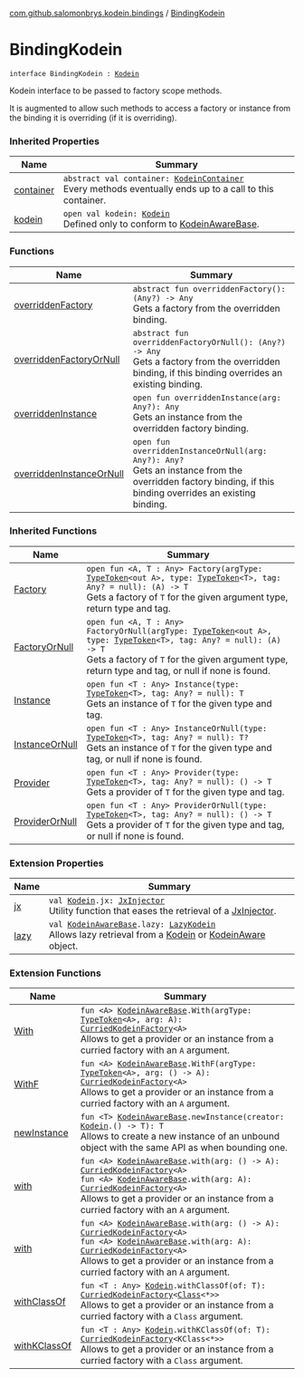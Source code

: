 [com.github.salomonbrys.kodein.bindings](../index.md) / [BindingKodein](.)

# BindingKodein

`interface BindingKodein : `[`Kodein`](../../com.github.salomonbrys.kodein/-kodein/index.md)

Kodein interface to be passed to factory scope methods.

It is augmented to allow such methods to access a factory or instance from the binding it is overriding (if it is overriding).

### Inherited Properties

| Name | Summary |
|---|---|
| [container](../../com.github.salomonbrys.kodein/-kodein/container.md) | `abstract val container: `[`KodeinContainer`](../../com.github.salomonbrys.kodein/-kodein-container/index.md)<br>Every methods eventually ends up to a call to this container. |
| [kodein](../../com.github.salomonbrys.kodein/-kodein/kodein.md) | `open val kodein: `[`Kodein`](../../com.github.salomonbrys.kodein/-kodein/index.md)<br>Defined only to conform to [KodeinAwareBase](../../com.github.salomonbrys.kodein/-kodein-aware-base/index.md). |

### Functions

| Name | Summary |
|---|---|
| [overriddenFactory](overridden-factory.md) | `abstract fun overriddenFactory(): (Any?) -> Any`<br>Gets a factory from the overridden binding. |
| [overriddenFactoryOrNull](overridden-factory-or-null.md) | `abstract fun overriddenFactoryOrNull(): (Any?) -> Any`<br>Gets a factory from the overridden binding, if this binding overrides an existing binding. |
| [overriddenInstance](overridden-instance.md) | `open fun overriddenInstance(arg: Any?): Any`<br>Gets an instance from the overridden factory binding. |
| [overriddenInstanceOrNull](overridden-instance-or-null.md) | `open fun overriddenInstanceOrNull(arg: Any?): Any?`<br>Gets an instance from the overridden factory binding, if this binding overrides an existing binding. |

### Inherited Functions

| Name | Summary |
|---|---|
| [Factory](../../com.github.salomonbrys.kodein/-kodein/-factory.md) | `open fun <A, T : Any> Factory(argType: `[`TypeToken`](../../com.github.salomonbrys.kodein/-type-token/index.md)`<out A>, type: `[`TypeToken`](../../com.github.salomonbrys.kodein/-type-token/index.md)`<T>, tag: Any? = null): (A) -> T`<br>Gets a factory of `T` for the given argument type, return type and tag. |
| [FactoryOrNull](../../com.github.salomonbrys.kodein/-kodein/-factory-or-null.md) | `open fun <A, T : Any> FactoryOrNull(argType: `[`TypeToken`](../../com.github.salomonbrys.kodein/-type-token/index.md)`<out A>, type: `[`TypeToken`](../../com.github.salomonbrys.kodein/-type-token/index.md)`<T>, tag: Any? = null): (A) -> T`<br>Gets a factory of `T` for the given argument type, return type and tag, or null if none is found. |
| [Instance](../../com.github.salomonbrys.kodein/-kodein/-instance.md) | `open fun <T : Any> Instance(type: `[`TypeToken`](../../com.github.salomonbrys.kodein/-type-token/index.md)`<T>, tag: Any? = null): T`<br>Gets an instance of `T` for the given type and tag. |
| [InstanceOrNull](../../com.github.salomonbrys.kodein/-kodein/-instance-or-null.md) | `open fun <T : Any> InstanceOrNull(type: `[`TypeToken`](../../com.github.salomonbrys.kodein/-type-token/index.md)`<T>, tag: Any? = null): T?`<br>Gets an instance of `T` for the given type and tag, or null if none is found. |
| [Provider](../../com.github.salomonbrys.kodein/-kodein/-provider.md) | `open fun <T : Any> Provider(type: `[`TypeToken`](../../com.github.salomonbrys.kodein/-type-token/index.md)`<T>, tag: Any? = null): () -> T`<br>Gets a provider of `T` for the given type and tag. |
| [ProviderOrNull](../../com.github.salomonbrys.kodein/-kodein/-provider-or-null.md) | `open fun <T : Any> ProviderOrNull(type: `[`TypeToken`](../../com.github.salomonbrys.kodein/-type-token/index.md)`<T>, tag: Any? = null): () -> T`<br>Gets a provider of `T` for the given type and tag, or null if none is found. |

### Extension Properties

| Name | Summary |
|---|---|
| [jx](../../com.github.salomonbrys.kodein.jxinject/jx.md) | `val `[`Kodein`](../../com.github.salomonbrys.kodein/-kodein/index.md)`.jx: `[`JxInjector`](../../com.github.salomonbrys.kodein.jxinject/-jx-injector/index.md)<br>Utility function that eases the retrieval of a [JxInjector](../../com.github.salomonbrys.kodein.jxinject/-jx-injector/index.md). |
| [lazy](../../com.github.salomonbrys.kodein/lazy.md) | `val `[`KodeinAwareBase`](../../com.github.salomonbrys.kodein/-kodein-aware-base/index.md)`.lazy: `[`LazyKodein`](../../com.github.salomonbrys.kodein/-lazy-kodein/index.md)<br>Allows lazy retrieval from a [Kodein](../../com.github.salomonbrys.kodein/-kodein/index.md) or [KodeinAware](../../com.github.salomonbrys.kodein/-kodein-aware.md) object. |

### Extension Functions

| Name | Summary |
|---|---|
| [With](../../com.github.salomonbrys.kodein/-with.md) | `fun <A> `[`KodeinAwareBase`](../../com.github.salomonbrys.kodein/-kodein-aware-base/index.md)`.With(argType: `[`TypeToken`](../../com.github.salomonbrys.kodein/-type-token/index.md)`<A>, arg: A): `[`CurriedKodeinFactory`](../../com.github.salomonbrys.kodein/-curried-kodein-factory/index.md)`<A>`<br>Allows to get a provider or an instance from a curried factory with an `A` argument. |
| [WithF](../../com.github.salomonbrys.kodein/-with-f.md) | `fun <A> `[`KodeinAwareBase`](../../com.github.salomonbrys.kodein/-kodein-aware-base/index.md)`.WithF(argType: `[`TypeToken`](../../com.github.salomonbrys.kodein/-type-token/index.md)`<A>, arg: () -> A): `[`CurriedKodeinFactory`](../../com.github.salomonbrys.kodein/-curried-kodein-factory/index.md)`<A>`<br>Allows to get a provider or an instance from a curried factory with an `A` argument. |
| [newInstance](../../com.github.salomonbrys.kodein/new-instance.md) | `fun <T> `[`KodeinAwareBase`](../../com.github.salomonbrys.kodein/-kodein-aware-base/index.md)`.newInstance(creator: `[`Kodein`](../../com.github.salomonbrys.kodein/-kodein/index.md)`.() -> T): T`<br>Allows to create a new instance of an unbound object with the same API as when bounding one. |
| [with](../../com.github.salomonbrys.kodein/with.md) | `fun <A> `[`KodeinAwareBase`](../../com.github.salomonbrys.kodein/-kodein-aware-base/index.md)`.with(arg: () -> A): `[`CurriedKodeinFactory`](../../com.github.salomonbrys.kodein/-curried-kodein-factory/index.md)`<A>`<br>`fun <A> `[`KodeinAwareBase`](../../com.github.salomonbrys.kodein/-kodein-aware-base/index.md)`.with(arg: A): `[`CurriedKodeinFactory`](../../com.github.salomonbrys.kodein/-curried-kodein-factory/index.md)`<A>`<br>Allows to get a provider or an instance from a curried factory with an `A` argument. |
| [with](../../com.github.salomonbrys.kodein.erased/with.md) | `fun <A> `[`KodeinAwareBase`](../../com.github.salomonbrys.kodein/-kodein-aware-base/index.md)`.with(arg: () -> A): `[`CurriedKodeinFactory`](../../com.github.salomonbrys.kodein/-curried-kodein-factory/index.md)`<A>`<br>`fun <A> `[`KodeinAwareBase`](../../com.github.salomonbrys.kodein/-kodein-aware-base/index.md)`.with(arg: A): `[`CurriedKodeinFactory`](../../com.github.salomonbrys.kodein/-curried-kodein-factory/index.md)`<A>`<br>Allows to get a provider or an instance from a curried factory with an `A` argument. |
| [withClassOf](../../com.github.salomonbrys.kodein/with-class-of.md) | `fun <T : Any> `[`Kodein`](../../com.github.salomonbrys.kodein/-kodein/index.md)`.withClassOf(of: T): `[`CurriedKodeinFactory`](../../com.github.salomonbrys.kodein/-curried-kodein-factory/index.md)`<`[`Class`](http://docs.oracle.com/javase/6/docs/api/java/lang/Class.html)`<*>>`<br>Allows to get a provider or an instance from a curried factory with a `Class` argument. |
| [withKClassOf](../../com.github.salomonbrys.kodein/with-k-class-of.md) | `fun <T : Any> `[`Kodein`](../../com.github.salomonbrys.kodein/-kodein/index.md)`.withKClassOf(of: T): `[`CurriedKodeinFactory`](../../com.github.salomonbrys.kodein/-curried-kodein-factory/index.md)`<KClass<*>>`<br>Allows to get a provider or an instance from a curried factory with a `Class` argument. |
